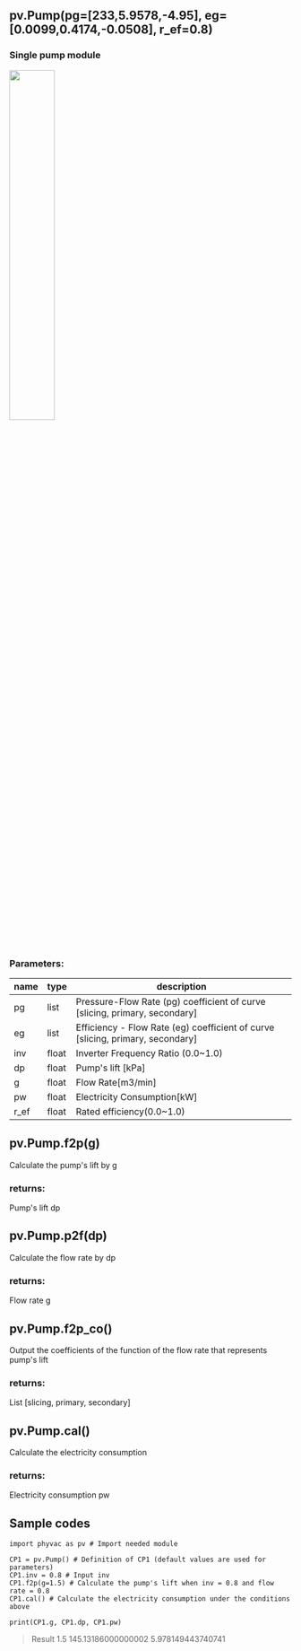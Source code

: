 ## pv.Pump(pg=[233,5.9578,-4.95], eg=[0.0099,0.4174,-0.0508], r_ef=0.8)
### Single pump module 
<img src="https://user-images.githubusercontent.com/27459538/112824603-b2f09380-90c5-11eb-8e10-45acdd9ef187.png" width=40%>
  
### Parameters:
|  name  |  type  | description |
| ---- | ---- | ---- |
|pg|list|Pressure-Flow Rate (pg) coefficient of curve [slicing, primary, secondary]|
|eg|list|Efficiency - Flow Rate (eg) coefficient of curve [slicing, primary, secondary]|
|inv|float|Inverter Frequency Ratio (0.0~1.0)|
|dp|float|Pump's lift [kPa]|
|g|float|Flow Rate[m3/min]|
|pw|float|Electricity Consumption[kW]|
|r_ef|float|Rated efficiency(0.0~1.0)|
 
## pv.Pump.f2p(g)
Calculate the pump's lift by g
  
### returns:
Pump's lift dp

## pv.Pump.p2f(dp)
Calculate the flow rate by dp
  
### returns:
Flow rate g
  
## pv.Pump.f2p_co()
Output the coefficients of the function of the flow rate that represents pump's lift
  
### returns:
List [slicing, primary, secondary]
  
## pv.Pump.cal()
Calculate the electricity consumption
  
### returns:
Electricity consumption pw
  
  
## Sample codes
```
import phyvac as pv # Import needed module

CP1 = pv.Pump() # Definition of CP1 (default values are used for parameters)
CP1.inv = 0.8 # Input inv
CP1.f2p(g=1.5) # Calculate the pump's lift when inv = 0.8 and flow rate = 0.8
CP1.cal() # Calculate the electricity consumption under the conditions above

print(CP1.g, CP1.dp, CP1.pw)
```
> Result 
> 1.5 145.13186000000002 5.978149443740741
  

